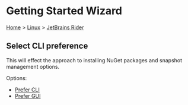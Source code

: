 <!--
GENERATED FILE - DO NOT EDIT
This file was generated by [MarkdownSnippets](https://github.com/SimonCropp/MarkdownSnippets).
Source File: /docs/mdsource/wiz/Linux_Rider.source.md
To change this file edit the source file and then run MarkdownSnippets.
-->

# Getting Started Wizard

[Home](/docs/wiz/readme.md) > [Linux](Linux.md) > [JetBrains Rider](Linux_Rider.md)

## Select CLI preference

This will effect the approach to installing NuGet packages and snapshot management options. 

Options:
 * [Prefer CLI](Linux_Rider_Cli.md)
 * [Prefer GUI](Linux_Rider_Gui.md)
